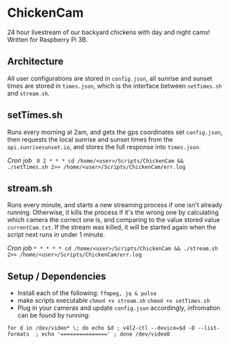 # ChickenCam
24 hour livestream of our backyard chickens with day and night cams! Written for Raspberry Pi 3B.

## Architecture
All user configurations are stored in `config.json`, all sunrise and sunset times are stored in `times.json`, which is the interface between `setTimes.sh` and `stream.sh`.

## setTimes.sh
Runs every morning at 2am, and gets the gps coordinates set `config.json`, then requests the local sunrise and sunset times from the `api.sunrisesunset.io`, and stores the full response into `times.json`.

*Cron job*
``` 0 2 * * * cd /home/<user>/Scripts/ChickenCam && ./setTimes.sh 2>> /home/<user>/Scripts/ChickenCam/err.log```

## stream.sh
Runs every minute, and starts a new streaming process if one isn't already running. Otherwise, it kills the process if it's the wrong one by calculating which camera the correct one is, and comparing to the value stored value `currentCam.txt`. If the stream was killed, it will be started again when the script next runs in under 1 minute.

*Cron job*
```* * * * * cd /home/<user>/Scripts/ChickenCam && ./stream.sh 2>> /home/<user>/Scripts/ChickenCam/err.log```

## Setup / Dependencies
- Install each of the following:
```ffmpeg, jq & pulse```
- make scripts executable 
```chmod +x stream.sh```
```chmod +x setTimes.sh```
- Plug in your cameras and update `config.json` accordingly, infromation can be found by running:

```for d in /dev/video* \; do echo $d ; v4l2-ctl --device=$d -D --list-formats  ; echo '===============' ; done /dev/video0```
